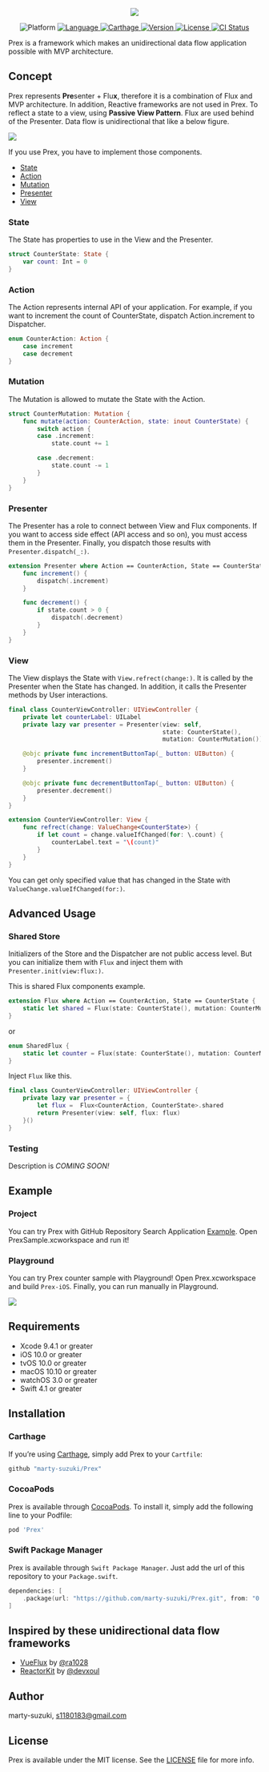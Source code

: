 
<p align="center">
  <img src="./Images/prex.png">
</p>
<p align="center">
  <img src="http://img.shields.io/badge/platform-iOS%20|%20tvOS%20|%20macOS%20|%20watchOS-blue.svg?style=flat" alt="Platform" />
  <a href="https://developer.apple.com/swift">
    <img src="http://img.shields.io/badge/Swift-4.1%20|%204.2-brightgreen.svg?style=flat" alt="Language">
  </a>
  <a href="https://github.com/Carthage/Carthage">
    <img src="https://img.shields.io/badge/Carthage-compatible-4BC51D.svg?style=flat" alt="Carthage">
  </a>
  <a href="https://cocoapods.org/pods/Prex">
    <img src="https://img.shields.io/cocoapods/v/Prex.svg?style=flat" alt="Version">
  </a>
  <a href="https://cocoapods.org/pods/Prex">
    <img src="https://img.shields.io/cocoapods/l/Prex.svg?style=flat" alt="License">
  </a>
  <a href="https://travis-ci.org/marty-suzuki/Prex">
    <img src="https://img.shields.io/travis/marty-suzuki/Prex.svg?style=flat" alt="CI Status">
  </a>
</p>

Prex is a framework which makes an unidirectional data flow application possible with MVP architecture.

## Concept

Prex represents **Pre**senter + Flu**x**, therefore it is a combination of Flux and MVP architecture.
In addition, Reactive frameworks are not used in Prex.
To reflect a state to a view, using **Passive View Pattern**.
Flux are used behind of the Presenter.
Data flow is unidirectional that like a below figure.

![](./Images/data-flow.png)

If you use Prex, you have to implement those components.

- [State](#state)
- [Action](#action)
- [Mutation](#mutation)
- [Presenter](#presenter)
- [View](#view)

### State

The State has properties to use in the View and the Presenter.

```swift
struct CounterState: State {
    var count: Int = 0
}
```

### Action

The Action represents internal API of your application.
For example, if you want to increment the count of CounterState, dispatch Action.increment to Dispatcher.

```swift
enum CounterAction: Action {
    case increment
    case decrement
}
```

### Mutation

The Mutation is allowed to mutate the State with the Action.

```swift
struct CounterMutation: Mutation {
    func mutate(action: CounterAction, state: inout CounterState) {
        switch action {
        case .increment:
            state.count += 1

        case .decrement:
            state.count -= 1
        }
    }
}
```

### Presenter

The Presenter has a role to connect between View and Flux components.
If you want to access side effect (API access and so on), you must access them in the Presenter.
Finally, you dispatch those results with `Presenter.dispatch(_:)`.

```swift
extension Presenter where Action == CounterAction, State == CounterState {
    func increment() {
        dispatch(.increment)
    }

    func decrement() {
        if state.count > 0 {
            dispatch(.decrement)
        }
    }
}
```

### View

The View displays the State with `View.refrect(change:)`.
It is called by the Presenter when the State has changed.
In addition, it calls the Presenter methods by User interactions.

```swift
final class CounterViewController: UIViewController {
    private let counterLabel: UILabel
    private lazy var presenter = Presenter(view: self,
                                           state: CounterState(),
                                           mutation: CounterMutation())

    @objc private func incrementButtonTap(_ button: UIButton) {
        presenter.increment()
    }

    @objc private func decrementButtonTap(_ button: UIButton) {
        presenter.decrement()
    }
}

extension CounterViewController: View {
    func refrect(change: ValueChange<CounterState>) {
        if let count = change.valueIfChanged(for: \.count) {
            counterLabel.text = "\(count)"
        }
    }
}
```

You can get only specified value that has changed in the State with `ValueChange.valueIfChanged(for:)`.

## Advanced Usage

### Shared Store

Initializers of the Store and the Dispatcher are not public access level.
But you can initialize them with `Flux` and inject them with `Presenter.init(view:flux:)`.

This is shared Flux components example.

```swift
extension Flux where Action == CounterAction, State == CounterState {
    static let shared = Flux(state: CounterState(), mutation: CounterMutation())
}
```

or

```swift
enum SharedFlux {
    static let counter = Flux(state: CounterState(), mutation: CounterMutation())
}
```

Inject `Flux` like this.

```swift
final class CounterViewController: UIViewController {
    private lazy var presenter = {
        let flux =  Flux<CounterAction, CounterState>.shared
        return Presenter(view: self, flux: flux)
    }()
}
```

### Testing

Description is *COMING SOON!*


## Example

### Project

You can try Prex with GitHub Repository Search Application [Example](./Example).
Open PrexSample.xcworkspace and run it!

### Playground

You can try Prex counter sample with Playground!
Open Prex.xcworkspace and build `Prex-iOS`.
Finally, you can run manually in Playground.

![](./Images/playground.png)

## Requirements
- Xcode 9.4.1 or greater
- iOS 10.0 or greater
- tvOS 10.0 or greater
- macOS 10.10 or greater
- watchOS 3.0 or greater
- Swift 4.1 or greater

## Installation

### Carthage

If you’re using [Carthage](https://github.com/Carthage/Carthage), simply add Prex to your `Cartfile`:

```ruby
github "marty-suzuki/Prex"
```

### CocoaPods

Prex is available through [CocoaPods](https://cocoapods.org). To install it, simply add the following line to your Podfile:

```ruby
pod 'Prex'
```

### Swift Package Manager

Prex is available through `Swift Package Manager`. Just add the url of this repository to your `Package.swift`.

```Package.swift
dependencies: [
    .package(url: "https://github.com/marty-suzuki/Prex.git", from: "0.1.0")
]
```

## Inspired by these unidirectional data flow frameworks

- [VueFlux](https://github.com/ra1028/VueFlux) by [@ra1028](https://github.com/ra1028/VueFlux)
- [ReactorKit](https://github.com/ReactorKit/ReactorKit) by [@devxoul](https://github.com/devxoul)

## Author

marty-suzuki, s1180183@gmail.com

## License

Prex is available under the MIT license. See the [LICENSE](./LICENSE) file for more info.
